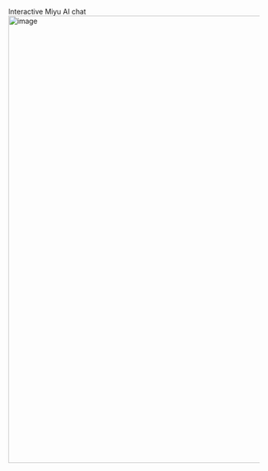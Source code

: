 
Interactive Miyu AI chat
<img width="1914" height="895" alt="image" src="https://github.com/user-attachments/assets/5ed09faa-2fd3-415c-bcc6-7ad21ca73146" />

